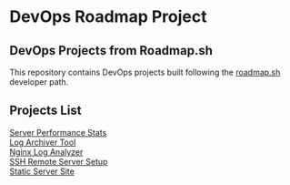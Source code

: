 # DevOps Roadmap Project

## DevOps Projects from Roadmap.sh

This repository contains DevOps projects built following the [roadmap.sh](https://roadmap.sh/) developer path.

## Projects List

[Server Performance Stats](https://roadmap.sh/projects/server-stats)\
[Log Archiver Tool](https://roadmap.sh/projects/log-archive-tool)\
[Nginx Log Analyzer](https://roadmap.sh/projects/nginx-log-analyser)\
[SSH Remote Server Setup](https://roadmap.sh/projects/ssh-remote-server-setup)\
[Static Server Site](https://roadmap.sh/projects/static-site-server)

